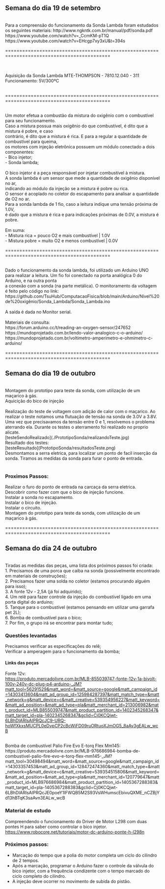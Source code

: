 ## Semana do dia 19 de setembro
<br/>
Para a compreensão do funcionamento da Sonda Lambda foram estudados os seguintes materiais:
http://www.ngkntk.com.br/manual/pdf/sonda.pdf<br/>
https://www.youtube.com/watch?v=_CcmKM-pT1Q<br/>
https://www.youtube.com/watch?v=EHcgp7xy3xU&t=394s<br/>

===========================================================================================

<br/>
<br/>
Aquisição da Sonda Lambda MTE-THOMPSON - 7810.12.040 - 311<br/>
Funcionamento: 5V/300ºC<br/>
<br/>

===========================================================================================

<br/>
Um motor efetua a combustão da mistura do oxigênio com o combustível para seu funcionamento.<br/>
Caso a mistura possua mais oxigênio do que combustível, é dito que a mistura é pobre, e caso<br/>
contrário, é dito que a mistura é rica. E para a regular a quantidade de combustível para queima,<br/>
os motores com injeção eletrônica possuem um módulo conectado a dois componentes:<br/>
- Bico injetor;<br/>
- Sonda lambda;<br/>
<br/>
O bico injetor é a peça responsável por injetar combustível à mistura.<br/>
A sonda lambda é um sensor que mede a quantidade de oxigênio disponível no ar,<br/>
indicando ao módulo da injeção se a mistura é pobre ou rica.<br/>
O sensor é acoplado no coletor do escapamento para analisar a quantidade de O2 no ar.<br/>
Para a sonda lambda de 1 fio, caso a leitura indique uma tensão próxima de 1.0V,<br/>
é dado que a mistura é rica e para indicações próximas de 0.0V, a mistura é pobre.<br/>
<br/>
Em suma:<br/>
- Mistura rica  = pouco O2 e mais combustível  | 1.0V<br/>
- Mistura pobre = muito O2 e menos combustível | 0.0V<br/>

===========================================================================================

<br/>
Dado o funcionamento da sonda lambda, foi utilizado um Arduino UNO<br/>
para realizar a leitura. Um fio foi conectado na porta analógica 0 do Arduino, e na outra ponta<br/>
a conexão com a sonda (na parte metálica). O monitoramento da voltagem é feito pelo código no link:<br/>
https://github.com/TsuHub/ComputacaoFisica/blob/main/Arduino/Nível%20de%20oxigênio/Sonda_Lambda/Sonda_Lambda.ino<br/>
<br/>
A saída é dada no Monitor serial.<br/>
<br/>
Materiais de consulta:<br/>
https://forum.arduino.cc/t/reading-an-oxygen-sensor/247652<br/>
https://mundoprojetado.com.br/lendo-valor-analogico-c-o-arduino/<br/>
https://mundoprojetado.com.br/voltimetro-amperimetro-e-ohmimetro-c-arduino/<br/>

===========================================================================================
## Semana do dia 19 de outubro
<br/>
Montagem do prototipo para teste da sonda, com utilização de um maçarico à gás.
<br/>
Aquicição do bico de injeção<br/>
<br/>
Realização do teste de voltagem com adição de calor com o maçarico. Ao realizar o teste notamos uma flutuação de tensão na sonda de 3.0V a 3.8V. Uma vez que precisavamos da tensão entre 0 e 1, resolvemos o problema aterrando ela. Durante os testes o aterramento foi realizado no proprio alicate. <br/>
[testeSendoRealizado](./PrototipoSonda/realizandoTeste.jpg)
<br/>
Resultado dos testes:<br/>
[testeResultado](PrototipoSonda/resultadosTeste.png)
<br/>
Desmontamos a serra eletrica, para localizar um ponto de facil inserção da sonda. Tiramos as medidas da sonda para furar o ponto de entrada.<br/>
<br/>

### Proximos Passos:

Realizar o furo do ponto de entrada na carcaça da serra eletrica.<br/>
Descobrir como fazer com que o bico de injeção funcione.<br/>
Instalar a sonda no escapamento.<br/>
Instalar o bico de injeção.<br/>
Instalar o circuito.<br/>
Montagem do prototipo para teste da sonda, com utilização de um maçarico à gás.<br/>

===========================================================================================
## Semana do dia 24 de outubro
<br/>
Tiradas as medidas das peças, uma lista dos próximos passos foi criada:<br/>
1. Precisamos de uma porca que caiba na sonda (possivelmente encontrado em materiais de construções);<br/>
2. Precisamos fazer uma solda no coletor (estamos procurando alguém para isso);<br/>
3. A fonte 12v - 2,5A (já foi adquirido);<br/>
4. Um relê para fazer controle da injeção do combustível ligado em uma porta digital do arduino;<br/>
5. Tanque para o combustível (estamos pensando em utilizar uma garrafa pet 2L);<br/>
6. Bomba de combustível para o bico;<br/>
7. Por fim, o grupo irá se encontrar para montar tudo;<br/>

### Questões levantadas
Precisamos verificar as especificações do relê;<br/>
Verificar a amperagem para o funcionamento da bomba;<br/>

#### Links das peças
Fonte 12v:<br/>
https://produto.mercadolivre.com.br/MLB-855039747-fonte-12v-1a-bivolt-100v-240v-dc-plug-p4-arduino-_JM?matt_tool=56291529&matt_word=&matt_source=google&matt_campaign_id=14303413604&matt_ad_group_id=125984287397&matt_match_type=&matt_network=g&matt_device=c&matt_creative=539354956227&matt_keyword=&matt_ad_position=&matt_ad_type=pla&matt_merchant_id=213006982&matt_product_id=MLB855039747&matt_product_partition_id=1402345268347&matt_target_id=pla-1402345268347&gclid=Cj0KCQjwt-6LBhDlARIsAIPRQcJC9-URQ-hoWfXkxsMUCPL0eDvpCP2cBcWiFD09ruORtuoXJmOG5_8aAv3gEALw_wcB

<br/>
Bomba de combustível Palio Fire Evo E-torq Flex Mm145:<br/>
https://produto.mercadolivre.com.br/MLB-976686984-bomba-de-combustivel-palio-fire-evo-e-torq-flex-mm145-_JM?matt_tool=30498494&matt_word=&matt_source=google&matt_campaign_id=14303357453&matt_ad_group_id=128472474360&matt_match_type=&matt_network=g&matt_device=c&matt_creative=539354515806&matt_keyword=&matt_ad_position=&matt_ad_type=pla&matt_merchant_id=120779647&matt_product_id=MLB976686984&matt_product_partition_id=1405367288383&matt_target_id=pla-1405367288383&gclid=Cj0KCQjwt-6LBhDlARIsAIPRQcJE0poeY1IFWQB5M2S93VsWHumscEbivuQXME_nCZBjYd13hBTqK3saAvn3EALw_wcB


### Material de estudo
Compreendendo o funcionamento do Driver de Motor L298 com duas pontes H para saber como controlar o bico injetor.<br/>
https://www.robocore.net/tutoriais/motor-dc-arduino-ponte-h-l298n


### Próximos passos:
- Marcação do tempo que a polia do motor completa um ciclo do cilindro de 2 tempos.
- Após a marcação, programar o Arduino fazer o controle da válvula do bico injetor, com a frequência condizente com o tempo marcado do ciclo completo do cilindro.
- A injeção deve ocorrer no movimento de subida do pistão.
